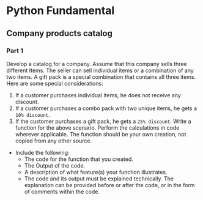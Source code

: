 # Python Fundamental
## Company products catalog
### Part 1

Develop a catalog for a company. Assume that this company sells three different Items. The seller can sell individual items or a combination of any two items. A gift pack is a special combination that contains all three items. Here are some special considerations:
1. If a customer purchases individual items, he does not receive any discount.
1. If a customer purchases a combo pack with two unique items, he gets a `10% discount`.
1. If the customer purchases a gift pack, he gets a `25% discount`.
Write a function for the above scenario. Perform the calculations in code wherever applicable. The function should be your own creation, not copied from any other source.

- Include the following:
  - The code for the function that you created.
  - The Output of the code.
  - A description of what feature(s) your function illustrates.
  - The code and its output must be explained technically. The explanation can be provided before or after the code, or in the form of comments within the code.